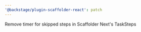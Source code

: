 ```yaml
---
'@backstage/plugin-scaffolder-react': patch
---
```


Remove timer for skipped steps in Scaffolder Next's TaskSteps
